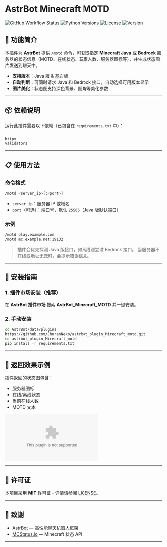 # AstrBot Minecraft MOTD

![GitHub Workflow Status](https://img.shields.io/github/actions/workflow/status/ChuranNeko/astrbot_plugin_Mirecraft_motd/ci.yml?branch=main)
![Python Versions](https://img.shields.io/badge/python-3.8%20%7C%203.9%20%7C%203.10-blue)
![License](https://img.shields.io/github/license/ChuranNeko/astrbot_plugin_Mirecraft_motd)
![Version](https://img.shields.io/badge/version-1.0.1-green)

## 🌟 功能简介

本插件为 **AstrBot** 提供 `/motd` 命令，可获取指定 **Minecraft Java** 或 **Bedrock** 服务器的状态信息（MOTD、在线状态、玩家人数、服务器图标等），并生成状态图片发送到聊天中。

* **支持版本**：Java 版 & 基岩版
* **自动判断**：可同时请求 Java 和 Bedrock 接口，自动选择可用版本显示
* **图片美化**：状态图支持深色背景、圆角等美化参数

---

## 📦 依赖说明

运行此插件需要以下依赖（已包含在 `requirements.txt` 中）：

```txt

httpx
validators
```

---

## 📋 使用方法

### 命令格式

```bash
/motd <server_ip>[:<port>]
```

* `server_ip`：服务器 IP 或域名
* `port`（可选）：端口号，默认 `25565`（Java 版默认端口）

### 示例

```bash
/motd play.example.com
/motd mc.example.net:19132
```

> 插件会优先探测 Java 版接口，如离线则尝试 Bedrock 接口。
> 当服务器不在线或地址无效时，会提示错误信息。

---

## 🔧 安装指南

### 1. 插件市场安装（推荐）

在 **AstrBot 插件市场** 搜索 **AstrBot\_Minecraft\_MOTD** 并一键安装。

### 2. 手动安装

```bash
cd AstrBot/data/plugins
https://github.com/ChuranNeko/astrbot_plugin_Mirecraft_motd.git
cd astrbot_plugin_Mirecraft_motd
pip install -r requirements.txt
```

---

## 📜 返回效果示例

插件返回的状态图包含：

* 服务器图标
* 在线/离线状态
* 当前在线人数
* MOTD 文本

![示例图片](https://api.mcstatus.io/v2/widget/java/play.example.com?dark=true\&rounded=true\&transparent=false)

---

## 📄 许可证

本项目采用 **MIT** 许可证 - 详情请参阅 [LICENSE](LICENSE)。

---

## 🙏 致谢

* [AstrBot](https://github.com/AstrBotDevs/AstrBot) — 高性能聊天机器人框架
* [MCStatus.io](https://mcstatus.io) — Minecraft 状态 API

---
